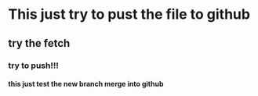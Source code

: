 # This just try to pust the file to github

## try the fetch
### try to push!!!
#### this just test the new branch merge into github


